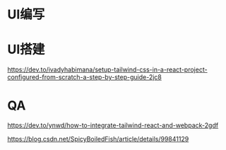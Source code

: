 

# UI编写

# UI搭建

https://dev.to/ivadyhabimana/setup-tailwind-css-in-a-react-project-configured-from-scratch-a-step-by-step-guide-2jc8

# QA

https://dev.to/ynwd/how-to-integrate-tailwind-react-and-webpack-2gdf

https://blog.csdn.net/SpicyBoiledFish/article/details/99841129